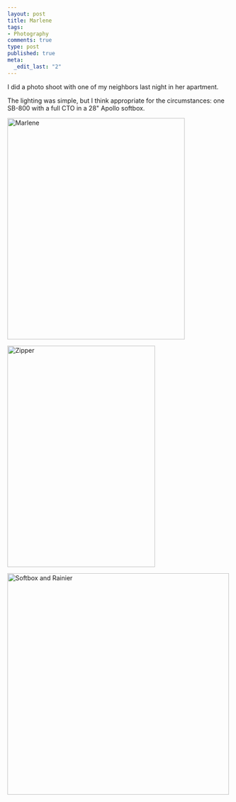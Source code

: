 ```yaml
--- 
layout: post
title: Marlene
tags: 
- Photography
comments: true
type: post
published: true
meta: 
  _edit_last: "2"
---
```

I did a photo shoot with one of my neighbors last night in her apartment.

The lighting was simple, but I think appropriate for the circumstances: one SB-800 with a full CTO in a 28" Apollo softbox.

<a href="http://www.flickr.com/photos/aaronbrethorst/3247749681/" title="Marlene by aaronbrethorst, on Flickr"><img src="http://farm4.static.flickr.com/3512/3247749681_db0e149003.jpg" width="400" height="500" alt="Marlene" /></a>

<a href="http://www.flickr.com/photos/aaronbrethorst/3248579050/" title="Zipper by aaronbrethorst, on Flickr"><img src="http://farm4.static.flickr.com/3489/3248579050_8f369733d2.jpg" width="333" height="500" alt="Zipper" /></a>

<a href="http://www.flickr.com/photos/aaronbrethorst/3248577142/" title="Softbox and Rainier by aaronbrethorst, on Flickr"><img src="http://farm4.static.flickr.com/3474/3248577142_f01148b71b.jpg" width="500" height="500" alt="Softbox and Rainier" /></a>
